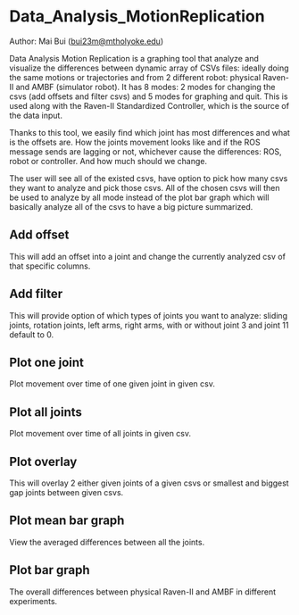 # Data_Analysis_MotionReplication
Author: Mai Bui (bui23m@mtholyoke.edu)

Data Analysis Motion Replication is a graphing tool that analyze and visualize the differences between dynamic
array of CSVs files: ideally doing the same motions or trajectories and from 2 different robot: physical Raven-II
and AMBF (simulator robot). It has 8 modes: 2 modes for changing the csvs (add offsets and filter csvs) and 5 modes
for graphing and quit. This is used along with the Raven-II Standardized Controller, which is the source of the data
input. 

Thanks to this tool, we easily find which joint has most differences and what is the offsets are. How the joints movement
looks like and if the ROS message sends are lagging or not, whichever cause the differences: ROS, robot or controller. And 
how much should we change.

The user will see all of the existed csvs, have option to pick how many csvs they want to analyze and pick those csvs. All of 
the chosen csvs will then be used to analyze by all mode instead of the plot bar graph which will basically analyze all of the 
csvs to have a big picture summarized. 

## Add offset
This will add an offset into a joint and change the currently analyzed csv of that specific columns. 

## Add filter
This will provide option of which types of joints you want to analyze: sliding joints, rotation joints, left arms, right arms, with or without joint 3 and joint 11 default to 0.

## Plot one joint
Plot movement over time of one given joint in given csv. 

## Plot all joints
Plot movement over time of all joints in given csv.

## Plot overlay
This will overlay 2 either given joints of a given csvs or smallest and biggest gap joints between given csvs.

## Plot mean bar graph
View the averaged differences between all the joints.

## Plot bar graph
The overall differences between physical Raven-II and AMBF in different experiments. 
